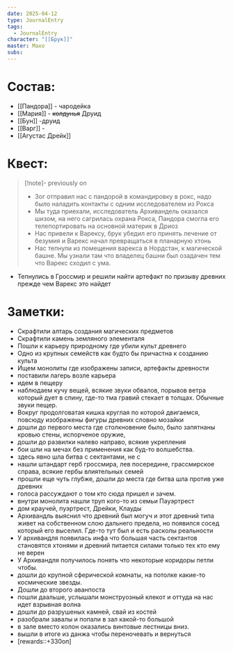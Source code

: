 ```yaml
---
date: 2025-04-12
type: JournalEntry
tags:
  - JournalEntry
character: "[[Брук]]"
master: Махо
subs:
---
```

# Состав:
- [[Пандора]] - чародейка
- [[Мария]] - ~~колдунья~~ Друид
- [[Бун]] -друид
- [[Варг]] - 
- [[Агустас Дрейк]]
# Квест:
>[!note]- previously on
> - Зог отправил нас с пандорой в командировку в рокс, надо было наладить контакты с одним исследователем из Рокса
> - Мы туда приехали, исследователь Архивандель оказался шизом, на него сагрилась охрана Рокса, Пандора смогла его телепортировать на основной материк в Дриоз
> - Нас привели к Варексу, брук убедил его принять лечение от безумия и Варекс начал превращаться в планарную хтонь
> - Нас тепнули из помещения варекса в Нордстан, к магической башне. Мы узнали там что владелец башни был озадачен тем что Варекс сходил с ума.

 - Тепнулись в Гроссмир и решили найти артефакт по призыву древних прежде чем Варекс это найдет

# Заметки:

- Скрафтили алтарь создания магических предметов
- Скрафтили камень земляного элементаля
- Пошли к карьеру природному где убили культ древнего
- Одно из крупных семейств как будто бы причастна к созданию культа
- Ищем монолиты где изображены записи, артефакты древности
- поставили лагерь возле карьера
- идем в пещеру
- наблюдаем кучу вещей, всякие звуки обвалов, порывов ветра который дует в спину, где-то тма гравий стекает в толщах. Обычные звуки пещер.
- Вокруг продолговатая кишка круглая по которой двигаемся, повсюду изображены фигуры древних словно мозайки
- дошли до первого места где столкновение было, было запятнаны кровью стены, испорченое оружие, 
- дошли до развилки налево направо, всякие укрепления
- бои шли на мечах без применения как буд-то волшебства.
- здесь явно шла битва с сектантами, не с 
- нашли штандарт герб гроссмира, лев посередине, грассмирское справа, всякие гербы влиятельных семей
- прошли еще чуть глубже, дошли до места где битва шла против уже древних
- голоса рассуждают о том кто сюда пришел и зачем.
- внутри монолита нашли труп кого-то из семьи Пауэртрест
- дом краучей, пуэртрест, Дрейки, Клауды
- Архивандль выяснил что древний был могуч и этот древний типа живет на собственном слою дальнего предела, но появился сосед который его выселил. Где-то тут был и есть расколы реальности
- У архивандля появилась инфа что большая часть сектантов становятся хтонями и древний питается силами только тех кто ему не верен
- У Архивандля получилось понять что некоторые коридоры петли чтобы.
- дошли до крупной сферической комнаты, на потолке какие-то космические звезды.
- Дошли до второго аванпоста
- пошли даальше, услышали монструозный клекот и оттуда на нас идет взрывная волна
- дошли до разрушеных камней, свай из костей
- разобрали завалы и попали в зал какой-то большой
- в зале вместо колон оказались винтовые лестницы вниз.
- вышли в итоге из данжа чтобы переночевать и вернуться
- [rewards::+330оп]